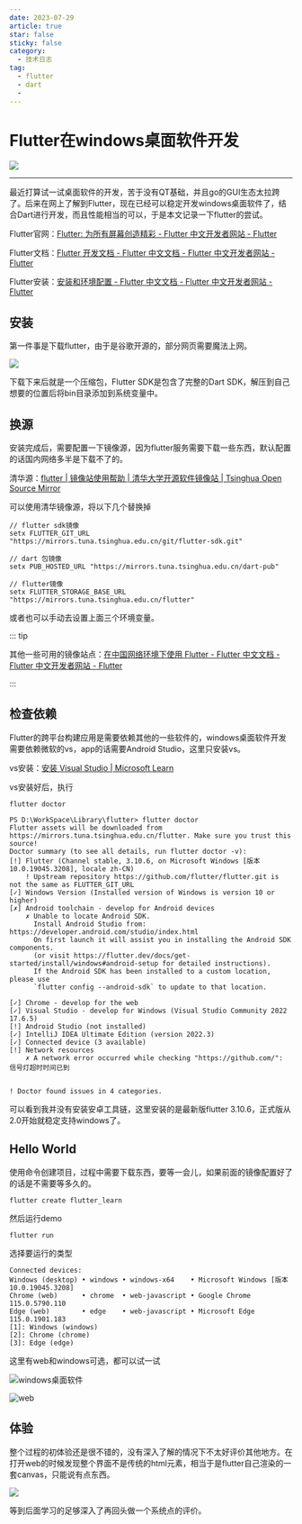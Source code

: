 ```yaml
---
date: 2023-07-29
article: true
star: false
sticky: false
category:
  - 技术日志
tag:
  - flutter
  - dart
  - 
---
```

# Flutter在windows桌面软件开发
![](https://public-1308755698.cos.ap-chongqing.myqcloud.com//img/202307291114364.png)
<!-- more -->
---
最近打算试一试桌面软件的开发，苦于没有QT基础，并且go的GUI生态太拉跨了。后来在网上了解到Flutter，现在已经可以稳定开发windows桌面软件了，结合Dart进行开发，而且性能相当的可以，于是本文记录一下flutter的尝试。

Flutter官网：[Flutter: 为所有屏幕创造精彩 - Flutter 中文开发者网站 - Flutter](https://flutter.cn/)

Flutter文档：[Flutter 开发文档 - Flutter 中文文档 - Flutter 中文开发者网站 - Flutter](https://flutter.cn/docs)

Flutter安装：[安装和环境配置 - Flutter 中文文档 - Flutter 中文开发者网站 - Flutter](https://flutter.cn/docs/get-started/install)

## 安装

第一件事是下载flutter，由于是谷歌开源的，部分网页需要魔法上网。

![](https://public-1308755698.cos.ap-chongqing.myqcloud.com//img/202307291155426.png)

下载下来后就是一个压缩包，Flutter SDK是包含了完整的Dart SDK，解压到自己想要的位置后将bin目录添加到系统变量中。



## 换源

安装完成后，需要配置一下镜像源，因为flutter服务需要下载一些东西，默认配置的话国内网络多半是下载不了的。

清华源：[flutter | 镜像站使用帮助 | 清华大学开源软件镜像站 | Tsinghua Open Source Mirror](https://mirrors.tuna.tsinghua.edu.cn/help/flutter/)

可以使用清华镜像源，将以下几个替换掉

```
// flutter sdk镜像
setx FLUTTER_GIT_URL "https://mirrors.tuna.tsinghua.edu.cn/git/flutter-sdk.git"

// dart 包镜像
setx PUB_HOSTED_URL "https://mirrors.tuna.tsinghua.edu.cn/dart-pub"

// flutter镜像
setx FLUTTER_STORAGE_BASE_URL "https://mirrors.tuna.tsinghua.edu.cn/flutter"
```

或者也可以手动去设置上面三个环境变量。

::: tip

其他一些可用的镜像站点：[在中国网络环境下使用 Flutter - Flutter 中文文档 - Flutter 中文开发者网站 - Flutter](https://flutter.cn/community/china#社区运行的镜像站点)

:::



## 检查依赖

Flutter的跨平台构建应用是需要依赖其他的一些软件的，windows桌面软件开发需要依赖微软的vs，app的话需要Android Studio，这里只安装vs。

vs安装：[安装 Visual Studio | Microsoft Learn](https://learn.microsoft.com/zh-cn/visualstudio/install/install-visual-studio?view=vs-2022)

vs安装好后，执行

```
flutter doctor
```

```
PS D:\WorkSpace\Library\flutter> flutter doctor
Flutter assets will be downloaded from https://mirrors.tuna.tsinghua.edu.cn/flutter. Make sure you trust this source!
Doctor summary (to see all details, run flutter doctor -v):
[!] Flutter (Channel stable, 3.10.6, on Microsoft Windows [版本 10.0.19045.3208], locale zh-CN)
    ! Upstream repository https://github.com/flutter/flutter.git is not the same as FLUTTER_GIT_URL
[✓] Windows Version (Installed version of Windows is version 10 or higher)
[✗] Android toolchain - develop for Android devices
    ✗ Unable to locate Android SDK.
      Install Android Studio from: https://developer.android.com/studio/index.html
      On first launch it will assist you in installing the Android SDK components.
      (or visit https://flutter.dev/docs/get-started/install/windows#android-setup for detailed instructions).
      If the Android SDK has been installed to a custom location, please use
      `flutter config --android-sdk` to update to that location.

[✓] Chrome - develop for the web
[✓] Visual Studio - develop for Windows (Visual Studio Community 2022 17.6.5)
[!] Android Studio (not installed)
[✓] IntelliJ IDEA Ultimate Edition (version 2022.3)
[✓] Connected device (3 available)
[!] Network resources
    ✗ A network error occurred while checking "https://github.com/": 信号灯超时时间已到


! Doctor found issues in 4 categories.
```

可以看到我并没有安装安卓工具链，这里安装的是最新版flutter 3.10.6，正式版从2.0开始就稳定支持windows了。



## Hello World

使用命令创建项目，过程中需要下载东西，要等一会儿，如果前面的镜像配置好了的话是不需要等多久的。

```
flutter create flutter_learn
```

然后运行demo

```
flutter run
```

选择要运行的类型

```
Connected devices:
Windows (desktop) • windows • windows-x64    • Microsoft Windows [版本 10.0.19045.3208]
Chrome (web)      • chrome  • web-javascript • Google Chrome 115.0.5790.110
Edge (web)        • edge    • web-javascript • Microsoft Edge 115.0.1901.183
[1]: Windows (windows)
[2]: Chrome (chrome)
[3]: Edge (edge)
```

这里有web和windows可选，都可以试一试

![windows桌面软件](https://public-1308755698.cos.ap-chongqing.myqcloud.com//img/202307291234496.png)

![web](https://public-1308755698.cos.ap-chongqing.myqcloud.com//img/202307291235487.png)

## 体验

整个过程的初体验还是很不错的，没有深入了解的情况下不太好评价其他地方。在打开web的时候发现整个界面不是传统的html元素，相当于是flutter自己渲染的一套canvas，只能说有点东西。

![](https://public-1308755698.cos.ap-chongqing.myqcloud.com//img/202307291238083.png)

等到后面学习的足够深入了再回头做一个系统点的评价。